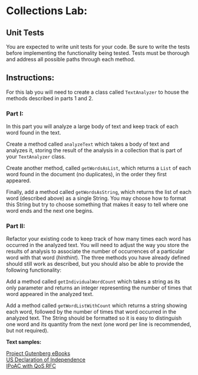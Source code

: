# Collections Lab:


## Unit Tests

You are expected to write unit tests for your code. Be sure to write the tests before implementing the functionality being tested. Tests must be thorough and address all possible paths through each method.



## Instructions:

For this lab you will need to create a class called `TextAnalyzer` to house the methods described in parts 1 and 2.

### Part I:

In this part you will analyze a large body of text and keep track of each word found in the text.

Create a method called `analyzeText` which takes a body of text and analyzes it, storing the result of the analysis in a collection that is part of your `TextAnalyzer` class.

Create another method, called `getWordsAsList`, which returns a `List` of each word found in the document (no duplicates), in the order they first appeared.

Finally, add a method called `getWordsAsString`, which returns the list of each word (described above) as a single String. You may choose how to format this String but try to choose something that makes it easy to tell where one word ends and the next one begins.

### Part II:

Refactor your existing code to keep track of how many times each word has occurred in the analyzed text. You will need to adjust the way you store the results of analysis to associate the number of occurrences of a particular word with that word (*hinthint*). The three methods you have already defined should still work as described, but you should also be able to provide the following functionality:

Add a method called `getIndividualWordCount` which takes a string as its only parameter and returns an integer representing the number of times that word appeared in the analyzed text.

Add a method called `getWordListWithCount` which returns a string showing each word, followed by the number of times that word occurred in the analyzed text. The String should be formatted so it is easy to distinguish one word and its quantity from the next (one word per line is recommended, but not required).


**Text samples:**

[Project Gutenberg eBooks](http://norvig.com/big.txt)  
[US Declaration of Independence](http://www.constitution.org/usdeclar.txt)  
[IPoAC with QoS RFC](https://tools.ietf.org/rfc/rfc2549.txt)
